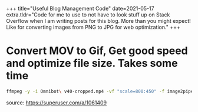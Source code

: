 +++
title="Useful Blog Management Code"
date=2021-05-17
extra.tldr="Code for me to use to not have to look stuff up on Stack Overflow when I am writing posts for this blog. More than you might expect! Like for converting images from PNG to JPG for web optimization."
+++

<!-- TODO: Fix the formatting on this page, it is absolutely fucked -->

# Convert MOV to Gif, Get good speed and optimize file size. Takes some time

```sh
ffmpeg -y -i Omnibot\ v40-cropped.mp4 -vf "scale=800:450" -f image2pipe -vcodec ppm - | convert -delay 2 -loop 0 -layers Optimize - gif:- | gifsicle -d 3 -O3 -o optimized.gif
```

source: https://superuser.com/a/1061409
